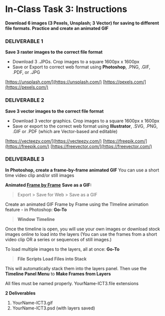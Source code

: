 # In-Class Task 3: Instructions
**Download 6 images (3 Pexels, Unsplash; 3 Vector) for saving to different file formats. Practice and create an animated GIF**

### DELIVERABLE 1
**Save 3 raster images to the correct file format**
* Download 3 .JPGs. Crop images to a square 1600px x 1600px
* Save or Export to correct web format using **Photoshop**, .PNG, .GIF, .PDF, or .JPG

[https://unsplash.com/](https://unsplash.com/)
[https://pexels.com/](https://pexels.com/)

### DELIVERABLE 2
**Save 3 vector images to the correct file format**
* Download 3 vector graphics. Crop images to a square 1600px x 1600px
* Save or export to the correct web format using **Illustrator**, .SVG, .PNG, .GIF or .PDF (which are Vector-based and editable)

[https://vecteezy.com/](https://vecteezy.com/)
[https://freepik.com/](https://freepik.com/)
[https://freevector.com/](https://freevector.com/)

### DELIVERABLE 3
**In Photoshop, create a frame-by-frame animated GIF**
You can use a short time video clip and/or still images

**Animated <ins>Frame by Frame</ins>**
**Save as a GIF:**
> Export > Save for Web > Save as a GIF

Create an animated GIF Frame by Frame using the TImeline animation feature - in Photoshop:
**Go-To**
> **Window**
> **Timeline**

Once the timeline is open, you will use your own images or download stock images online to load into the layers (You can use the frames from a short video clip OR a series or sequences of still images.)

To load multiple images to the layers, all at once:
**Go-To**
> **File**
> **Scripts**
> **Load Files into Stack**

This will automatically stack them into the layers panel. Then use the **Timeline Panel Menu** to **Make Frames from Layers**

All files must be named properly. YourName-ICT3.file extensions

**2 Deliverables**
1. YourName-ICT3.gif
2. YourName-ICT3.psd (with layers saved)